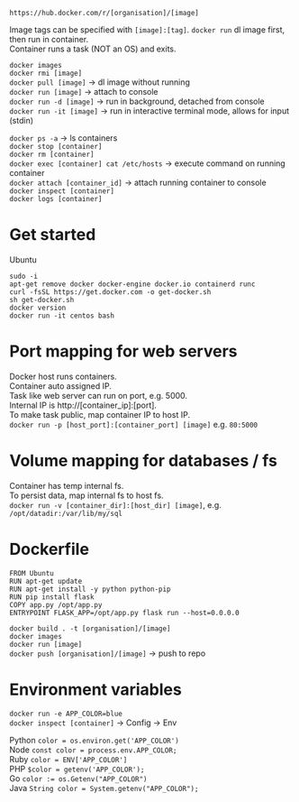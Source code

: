 `https://hub.docker.com/r/[organisation]/[image]`

Image tags can be specified with `[image]:[tag]`.
`docker run` dl image first, then run in container.  
Container runs a task (NOT an OS) and exits.

`docker images`  
`docker rmi [image]`  
`docker pull [image]` -> dl image without running  
`docker run [image]` -> attach to console  
`docker run -d [image]` -> run in background, detached from console  
`docker run -it [image]` -> run in interactive terminal mode, allows for input (stdin)  

`docker ps -a` -> ls containers  
`docker stop [container]`  
`docker rm [container]`  
`docker exec [container] cat /etc/hosts` -> execute command on running container  
`docker attach [container_id]` -> attach running container to console  
`docker inspect [container]`  
`docker logs [container]`  

# Get started
Ubuntu
```
sudo -i
apt-get remove docker docker-engine docker.io containerd runc
curl -fsSL https://get.docker.com -o get-docker.sh
sh get-docker.sh
docker version
docker run -it centos bash
```

# Port mapping for web servers
Docker host runs containers.  
Container auto assigned IP.  
Task like web server can run on port, e.g. 5000.  
Internal IP is http://[container_ip]:[port].  
To make task public, map container IP to host IP.  
`docker run -p [host_port]:[container_port] [image]` e.g. `80:5000`  

# Volume mapping for databases / fs
Container has temp internal fs.  
To persist data, map internal fs to host fs.  
`docker run -v [container_dir]:[host_dir] [image]`, e.g. `/opt/datadir:/var/lib/my/sql`  

# Dockerfile
```
FROM Ubuntu
RUN apt-get update
RUN apt-get install -y python python-pip
RUN pip install flask
COPY app.py /opt/app.py
ENTRYPOINT FLASK_APP=/opt/app.py flask run --host=0.0.0.0
```

`docker build . -t [organisation]/[image]`  
`docker images`  
`docker run [image]`  
`docker push [organisation]/[image]`  -> push to repo  

# Environment variables
`docker run -e APP_COLOR=blue`  
`docker inspect [container]` -> Config -> Env  

Python `color = os.environ.get('APP_COLOR')`  
Node `const color = process.env.APP_COLOR;`  
Ruby `color = ENV['APP_COLOR']`  
PHP `$color = getenv('APP_COLOR');`  
Go `color := os.Getenv("APP_COLOR")`  
Java `String color = System.getenv("APP_COLOR");`  
